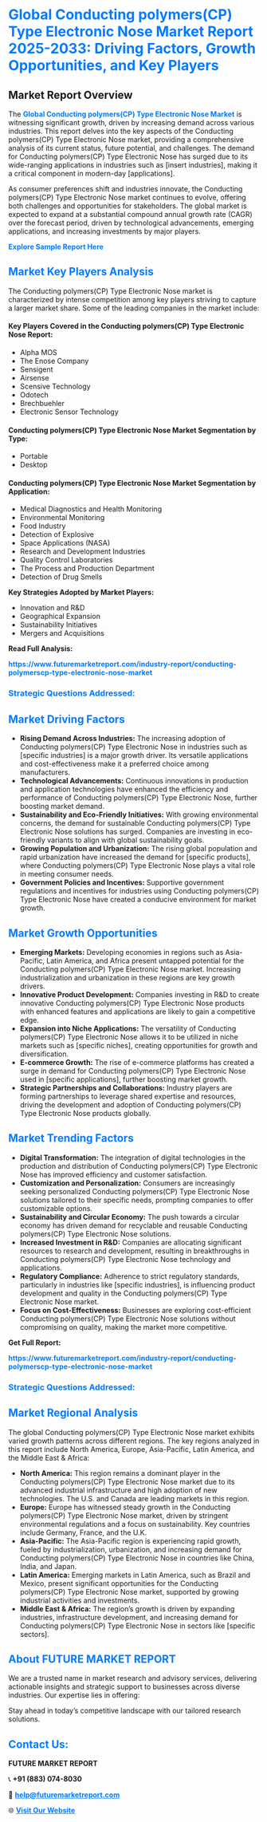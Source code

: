 <h1 style="color: #007BFF;">Global Conducting polymers(CP) Type Electronic Nose Market Report 2025-2033: Driving Factors, Growth Opportunities, and Key Players</h1>

<section id="overview">
<h2>Market Report Overview</h2>
<p>The <a href="https://www.futuremarketreport.com/industry-report/conducting-polymerscp-type-electronic-nose-market" style="color: #007BFF; text-decoration: none;"><strong>Global Conducting polymers(CP) Type Electronic Nose Market</strong></a> is witnessing significant growth, driven by increasing demand across various industries. This report delves into the key aspects of the Conducting polymers(CP) Type Electronic Nose market, providing a comprehensive analysis of its current status, future potential, and challenges. The demand for Conducting polymers(CP) Type Electronic Nose has surged due to its wide-ranging applications in industries such as [insert industries], making it a critical component in modern-day [applications].</p>
<p>As consumer preferences shift and industries innovate, the Conducting polymers(CP) Type Electronic Nose market continues to evolve, offering both challenges and opportunities for stakeholders. The global market is expected to expand at a substantial compound annual growth rate (CAGR) over the forecast period, driven by technological advancements, emerging applications, and increasing investments by major players.</p>
</section>

<section id="overview">
<p><a href="https://www.futuremarketreport.com/request-sample/reportId=81433" style="color: #007BFF; text-decoration: none;"><strong>Explore Sample Report Here</strong></a></p>
</section>

<section id="key-players">
<h2 style="color: #007BFF;">Market Key Players Analysis</h2>
<p>The Conducting polymers(CP) Type Electronic Nose market is characterized by intense competition among key players striving to capture a larger market share. Some of the leading companies in the market include:</p>
<h4>Key Players Covered in the Conducting polymers(CP) Type Electronic Nose Report:</h4>
<ul><li>Alpha MOS</li><li>The Enose Company</li><li>Sensigent</li><li>Airsense</li><li>Scensive Technology</li><li>Odotech</li><li>Brechbuehler</li><li>Electronic Sensor Technology</li></ul>
<h4>Conducting polymers(CP) Type Electronic Nose Market Segmentation by Type:</h4>
<ul><li>Portable</li><li>Desktop</li></ul>

<h4>Conducting polymers(CP) Type Electronic Nose Market Segmentation by Application:</h4>
<ul><li>Medical Diagnostics and Health Monitoring</li><li>Environmental Monitoring</li><li>Food Industry</li><li>Detection of Explosive</li><li>Space Applications (NASA)</li><li>Research and Development Industries</li><li>Quality Control Laboratories</li><li>The Process and Production Department</li><li>Detection of Drug Smells</li></ul>
<p><strong>Key Strategies Adopted by Market Players:</strong></p>
<ul>
<li>Innovation and R&D</li>
<li>Geographical Expansion</li>
<li>Sustainability Initiatives</li>
<li>Mergers and Acquisitions</li>
</ul>
</section>

<section>
<p><strong>Read Full Analysis: </strong></p><a href="https://www.futuremarketreport.com/industry-report/conducting-polymerscp-type-electronic-nose-market" style="color: #007BFF; text-decoration: none;"><strong>https://www.futuremarketreport.com/industry-report/conducting-polymerscp-type-electronic-nose-market</strong></a>
<h3 style="color: #007BFF;">Strategic Questions Addressed:</h3>
</section>

<section id="driving-factors">
<h2 style="color: #007BFF;">Market Driving Factors</h2>
<ul>
<li><strong>Rising Demand Across Industries:</strong> The increasing adoption of Conducting polymers(CP) Type Electronic Nose in industries such as [specific industries] is a major growth driver. Its versatile applications and cost-effectiveness make it a preferred choice among manufacturers.</li>
<li><strong>Technological Advancements:</strong> Continuous innovations in production and application technologies have enhanced the efficiency and performance of Conducting polymers(CP) Type Electronic Nose, further boosting market demand.</li>
<li><strong>Sustainability and Eco-Friendly Initiatives:</strong> With growing environmental concerns, the demand for sustainable Conducting polymers(CP) Type Electronic Nose solutions has surged. Companies are investing in eco-friendly variants to align with global sustainability goals.</li>
<li><strong>Growing Population and Urbanization:</strong> The rising global population and rapid urbanization have increased the demand for [specific products], where Conducting polymers(CP) Type Electronic Nose plays a vital role in meeting consumer needs.</li>
<li><strong>Government Policies and Incentives:</strong> Supportive government regulations and incentives for industries using Conducting polymers(CP) Type Electronic Nose have created a conducive environment for market growth.</li>
</ul>
</section>

<section id="growth-opportunities">
<h2 style="color: #007BFF;">Market Growth Opportunities</h2>
<ul>
<li><strong>Emerging Markets:</strong> Developing economies in regions such as Asia-Pacific, Latin America, and Africa present untapped potential for the Conducting polymers(CP) Type Electronic Nose market. Increasing industrialization and urbanization in these regions are key growth drivers.</li>
<li><strong>Innovative Product Development:</strong> Companies investing in R&D to create innovative Conducting polymers(CP) Type Electronic Nose products with enhanced features and applications are likely to gain a competitive edge.</li>
<li><strong>Expansion into Niche Applications:</strong> The versatility of Conducting polymers(CP) Type Electronic Nose allows it to be utilized in niche markets such as [specific niches], creating opportunities for growth and diversification.</li>
<li><strong>E-commerce Growth:</strong> The rise of e-commerce platforms has created a surge in demand for Conducting polymers(CP) Type Electronic Nose used in [specific applications], further boosting market growth.</li>
<li><strong>Strategic Partnerships and Collaborations:</strong> Industry players are forming partnerships to leverage shared expertise and resources, driving the development and adoption of Conducting polymers(CP) Type Electronic Nose products globally.</li>
</ul>
</section>

<section id="trending-factors">
<h2 style="color: #007BFF;">Market Trending Factors</h2>
<ul>
<li><strong>Digital Transformation:</strong> The integration of digital technologies in the production and distribution of Conducting polymers(CP) Type Electronic Nose has improved efficiency and customer satisfaction.</li>
<li><strong>Customization and Personalization:</strong> Consumers are increasingly seeking personalized Conducting polymers(CP) Type Electronic Nose solutions tailored to their specific needs, prompting companies to offer customizable options.</li>
<li><strong>Sustainability and Circular Economy:</strong> The push towards a circular economy has driven demand for recyclable and reusable Conducting polymers(CP) Type Electronic Nose solutions.</li>
<li><strong>Increased Investment in R&D:</strong> Companies are allocating significant resources to research and development, resulting in breakthroughs in Conducting polymers(CP) Type Electronic Nose technology and applications.</li>
<li><strong>Regulatory Compliance:</strong> Adherence to strict regulatory standards, particularly in industries like [specific industries], is influencing product development and quality in the Conducting polymers(CP) Type Electronic Nose market.</li>
<li><strong>Focus on Cost-Effectiveness:</strong> Businesses are exploring cost-efficient Conducting polymers(CP) Type Electronic Nose solutions without compromising on quality, making the market more competitive.</li>
</ul>
</section>

<section>
<p><strong>Get Full Report: </strong></p><a href="https://www.futuremarketreport.com/industry-report/conducting-polymerscp-type-electronic-nose-market" style="color: #007BFF; text-decoration: none;"><strong>https://www.futuremarketreport.com/industry-report/conducting-polymerscp-type-electronic-nose-market</strong></a>
<h3 style="color: #007BFF;">Strategic Questions Addressed:</h3>
</section>


<section id="regional-analysis">
<h2 style="color: #007BFF;">Market Regional Analysis</h2>
<p>The global Conducting polymers(CP) Type Electronic Nose market exhibits varied growth patterns across different regions. The key regions analyzed in this report include North America, Europe, Asia-Pacific, Latin America, and the Middle East & Africa:</p>
<ul>
<li><strong>North America:</strong> This region remains a dominant player in the Conducting polymers(CP) Type Electronic Nose market due to its advanced industrial infrastructure and high adoption of new technologies. The U.S. and Canada are leading markets in this region.</li>
<li><strong>Europe:</strong> Europe has witnessed steady growth in the Conducting polymers(CP) Type Electronic Nose market, driven by stringent environmental regulations and a focus on sustainability. Key countries include Germany, France, and the U.K.</li>
<li><strong>Asia-Pacific:</strong> The Asia-Pacific region is experiencing rapid growth, fueled by industrialization, urbanization, and increasing demand for Conducting polymers(CP) Type Electronic Nose in countries like China, India, and Japan.</li>
<li><strong>Latin America:</strong> Emerging markets in Latin America, such as Brazil and Mexico, present significant opportunities for the Conducting polymers(CP) Type Electronic Nose market, supported by growing industrial activities and investments.</li>
<li><strong>Middle East & Africa:</strong> The region’s growth is driven by expanding industries, infrastructure development, and increasing demand for Conducting polymers(CP) Type Electronic Nose in sectors like [specific sectors].</li>
</ul>
</section>

<footer>
<h2 style="color: #007BFF;">About FUTURE MARKET REPORT</h2>
<p>We are a trusted name in market research and advisory services, delivering actionable insights and strategic support to businesses across diverse industries. Our expertise lies in offering:</p>

<p>Stay ahead in today’s competitive landscape with our tailored research solutions.</p>

<h2 style="color: #007BFF;">Contact Us:</h2>
<p><strong>FUTURE MARKET REPORT</strong></p>
<p>📞 <strong>+91 (883) 074-8030</strong></p>
<p>📧 <strong><a href="mailto:help@futuremarketreport.com" style="color: #007BFF;">help@futuremarketreport.com</a></strong></p>
<p>🌐 <strong><a href="https://www.futuremarketreport.com/" style="color: #007BFF;">Visit Our Website</a></strong></p>
</footer>